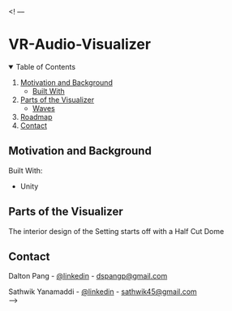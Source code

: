  <! –– 
# VR-Audio-Visualizer

<!-- TABLE OF CONTENTS -->
<details open="open">
  <summary>Table of Contents</summary>
  <ol>
    <li>
      <a href="#Motivation and Background">Motivation and Background</a>
      <ul>
        <li><a href="#built-with">Built With</a></li>
      </ul>
    </li>
    <li>
      <a href="#Parts of the Visualizer">Parts of the Visualizer</a>
      <ul>
        <li><a href="#Waves">Waves</a></li>
      </ul>
    </li>
    <li><a href="#roadmap">Roadmap</a></li>
    <li><a href="#contact">Contact</a></li>
  </ol>
</details>

## Motivation and Background

Built With:
- Unity

## Parts of the Visualizer

The interior design of the Setting starts off with a Half Cut Dome

## Contact
Dalton Pang - [@linkedin](https://www.linkedin.com/in/dalton-pang/) - dspangp@gmail.com

Sathwik Yanamaddi - [@linkedin](https://www.linkedin.com/in/sathwikyanamaddi/) - sathwik45@gmail.com
<br />
-->
